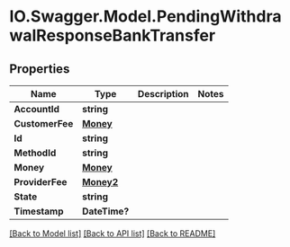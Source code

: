 # IO.Swagger.Model.PendingWithdrawalResponseBankTransfer
## Properties

Name | Type | Description | Notes
------------ | ------------- | ------------- | -------------
**AccountId** | **string** |  | 
**CustomerFee** | [**Money**](Money.md) |  | 
**Id** | **string** |  | 
**MethodId** | **string** |  | 
**Money** | [**Money**](Money.md) |  | 
**ProviderFee** | [**Money2**](Money2.md) |  | 
**State** | **string** |  | 
**Timestamp** | **DateTime?** |  | 

[[Back to Model list]](../README.md#documentation-for-models) [[Back to API list]](../README.md#documentation-for-api-endpoints) [[Back to README]](../README.md)

